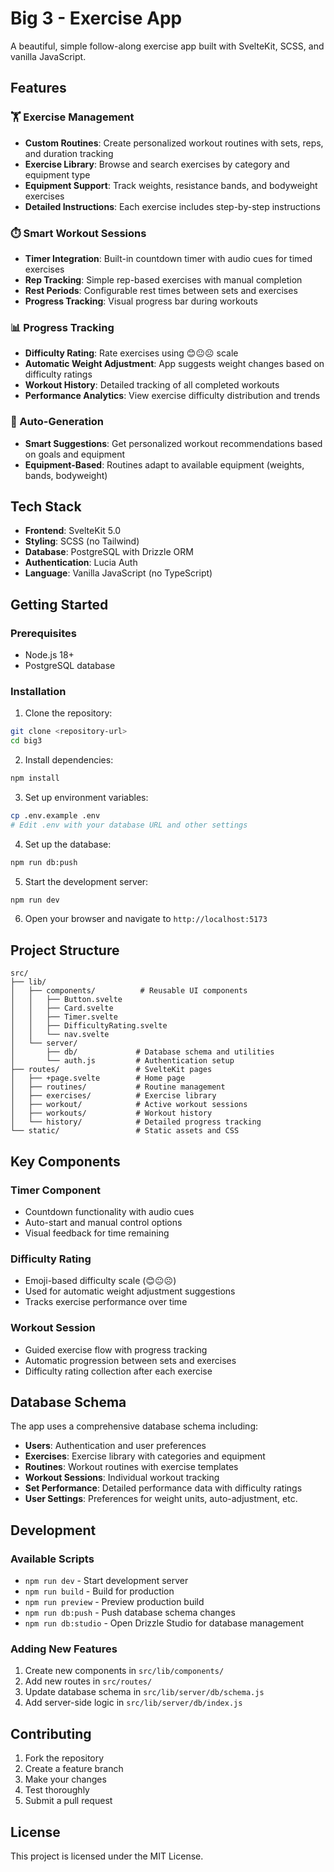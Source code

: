 # Big 3 - Exercise App

A beautiful, simple follow-along exercise app built with SvelteKit, SCSS, and vanilla JavaScript.

## Features

### 🏋️ Exercise Management
- **Custom Routines**: Create personalized workout routines with sets, reps, and duration tracking
- **Exercise Library**: Browse and search exercises by category and equipment type
- **Equipment Support**: Track weights, resistance bands, and bodyweight exercises
- **Detailed Instructions**: Each exercise includes step-by-step instructions

### ⏱️ Smart Workout Sessions
- **Timer Integration**: Built-in countdown timer with audio cues for timed exercises
- **Rep Tracking**: Simple rep-based exercises with manual completion
- **Rest Periods**: Configurable rest times between sets and exercises
- **Progress Tracking**: Visual progress bar during workouts

### 📊 Progress Tracking
- **Difficulty Rating**: Rate exercises using 😊😐☹️ scale
- **Automatic Weight Adjustment**: App suggests weight changes based on difficulty ratings
- **Workout History**: Detailed tracking of all completed workouts
- **Performance Analytics**: View exercise difficulty distribution and trends

### 🎯 Auto-Generation
- **Smart Suggestions**: Get personalized workout recommendations based on goals and equipment
- **Equipment-Based**: Routines adapt to available equipment (weights, bands, bodyweight)

## Tech Stack

- **Frontend**: SvelteKit 5.0
- **Styling**: SCSS (no Tailwind)
- **Database**: PostgreSQL with Drizzle ORM
- **Authentication**: Lucia Auth
- **Language**: Vanilla JavaScript (no TypeScript)

## Getting Started

### Prerequisites
- Node.js 18+
- PostgreSQL database

### Installation

1. Clone the repository:
```bash
git clone <repository-url>
cd big3
```

2. Install dependencies:
```bash
npm install
```

3. Set up environment variables:
```bash
cp .env.example .env
# Edit .env with your database URL and other settings
```

4. Set up the database:
```bash
npm run db:push
```

5. Start the development server:
```bash
npm run dev
```

6. Open your browser and navigate to `http://localhost:5173`

## Project Structure

```
src/
├── lib/
│   ├── components/          # Reusable UI components
│   │   ├── Button.svelte
│   │   ├── Card.svelte
│   │   ├── Timer.svelte
│   │   ├── DifficultyRating.svelte
│   │   └── nav.svelte
│   └── server/
│       ├── db/             # Database schema and utilities
│       └── auth.js         # Authentication setup
├── routes/                 # SvelteKit pages
│   ├── +page.svelte        # Home page
│   ├── routines/           # Routine management
│   ├── exercises/          # Exercise library
│   ├── workout/            # Active workout sessions
│   ├── workouts/           # Workout history
│   └── history/            # Detailed progress tracking
└── static/                 # Static assets and CSS
```

## Key Components

### Timer Component
- Countdown functionality with audio cues
- Auto-start and manual control options
- Visual feedback for time remaining

### Difficulty Rating
- Emoji-based difficulty scale (😊😐☹️)
- Used for automatic weight adjustment suggestions
- Tracks exercise performance over time

### Workout Session
- Guided exercise flow with progress tracking
- Automatic progression between sets and exercises
- Difficulty rating collection after each exercise

## Database Schema

The app uses a comprehensive database schema including:
- **Users**: Authentication and user preferences
- **Exercises**: Exercise library with categories and equipment
- **Routines**: Workout routines with exercise templates
- **Workout Sessions**: Individual workout tracking
- **Set Performance**: Detailed performance data with difficulty ratings
- **User Settings**: Preferences for weight units, auto-adjustment, etc.

## Development

### Available Scripts
- `npm run dev` - Start development server
- `npm run build` - Build for production
- `npm run preview` - Preview production build
- `npm run db:push` - Push database schema changes
- `npm run db:studio` - Open Drizzle Studio for database management

### Adding New Features
1. Create new components in `src/lib/components/`
2. Add new routes in `src/routes/`
3. Update database schema in `src/lib/server/db/schema.js`
4. Add server-side logic in `src/lib/server/db/index.js`

## Contributing

1. Fork the repository
2. Create a feature branch
3. Make your changes
4. Test thoroughly
5. Submit a pull request

## License

This project is licensed under the MIT License.
